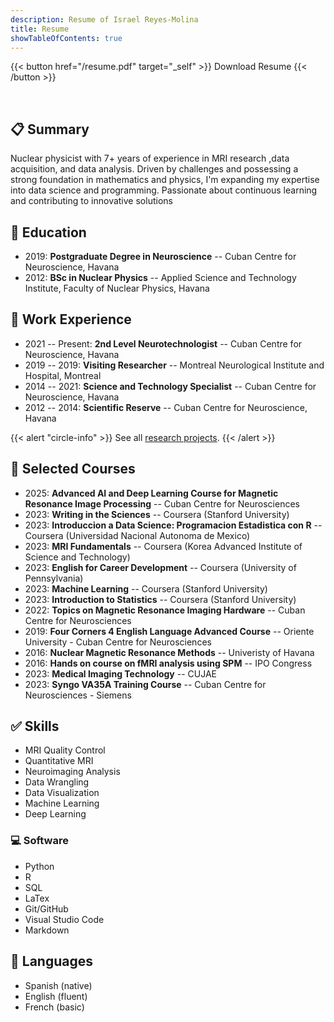 ```yaml
---
description: Resume of Israel Reyes-Molina
title: Resume
showTableOfContents: true
---
```


{{< button href="/resume.pdf" target="_self" >}}
Download Resume
{{< /button >}}

<br>

## :clipboard: Summary

Nuclear physicist with 7+ years of experience in MRI research ,data acquisition, and data analysis. Driven by challenges and possessing a strong foundation in mathematics and physics, I'm expanding my expertise into data science and programming. Passionate about continuous learning and contributing to innovative solutions

## :notebook: Education

- 2019: **Postgraduate Degree in Neuroscience** -- Cuban Centre for Neuroscience, Havana
- 2012: **BSc in Nuclear Physics** -- Applied Science and Technology Institute, Faculty of Nuclear Physics, Havana

## :wrench: Work Experience

- 2021 -- Present: **2nd Level Neurotechnologist** -- Cuban Centre for Neuroscience, Havana
- 2019 -- 2019: **Visiting Researcher** -- Montreal Neurological Institute and Hospital, Montreal
- 2014 -- 2021: **Science and Technology Specialist** -- Cuban Centre for Neuroscience, Havana
- 2012 -- 2014: **Scientific Reserve** -- Cuban Centre for Neuroscience, Havana

{{< alert "circle-info" >}}
See all [research projects](/research/).
{{< /alert >}}

## :book: Selected Courses

- 2025: **Advanced AI and Deep Learning Course for Magnetic Resonance Image Processing** -- Cuban Centre for Neurosciences
- 2023: **Writing in the Sciences** -- Coursera (Stanford University)
- 2023: **Introduccion a Data Science: Programacion Estadistica con R** -- Coursera (Universidad Nacional Autonoma de Mexico)
- 2023: **MRI Fundamentals** -- Coursera (Korea Advanced Institute of Science and Technology)
- 2023: **English for Career Development** -- Coursera (University of Pennsylvania)
- 2023: **Machine Learning** -- Coursera (Stanford University)
- 2023: **Introduction to Statistics** -- Coursera (Stanford University)
- 2022: **Topics on Magnetic Resonance Imaging Hardware** -- Cuban Centre for Neurosciences
- 2019: **Four Corners 4 English Language Advanced Course** -- Oriente University - Cuban Centre for Neurosciences
- 2016: **Nuclear Magnetic Resonance Methods** -- Univeristy of Havana
- 2016: **Hands on course on fMRI analysis using SPM** -- IPO Congress
- 2023: **Medical Imaging Technology** -- CUJAE
- 2023: **Syngo VA35A Training Course** -- Cuban Centre for Neurosciences - Siemens

## :white_check_mark: Skills 

- MRI Quality Control
- Quantitative MRI
- Neuroimaging Analysis
- Data Wrangling
- Data Visualization
- Machine Learning
- Deep Learning

### :computer: Software

- Python
- R 
- SQL
- LaTex
- Git/GitHub
- Visual Studio Code
- Markdown

## :speech_balloon: Languages

- Spanish (native)
- English (fluent)
- French (basic)